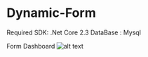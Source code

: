 # Dynamic-Form

Required SDK: .Net Core 2.3
DataBase : Mysql

Form Dashboard
![alt text](https://photos.app.goo.gl/FTEDs616XZgcQm3S7)
